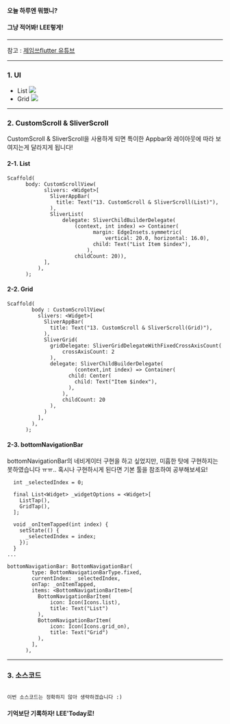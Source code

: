 #### 오늘 하루엔 뭐했니?
#### 그냥 적어봐! LEE렇게!
___
참고 : [제임쓰flutter 유튜브](https://www.youtube.com/watch?v=QX35_kkYW0M&list=PLIKnSA4GMR4NXpNdCtJOL0BhWcxX_BBHJ&index=15)

---

### 1. UI
* List
![](https://images.velog.io/images/ieed0205/post/8d9c5cb1-35a3-4864-95d5-8deb8f48e984/list.PNG)
* Grid
![](https://images.velog.io/images/ieed0205/post/0012a176-d647-4319-aa73-38240c67b8ce/grid.PNG)

---

### 2. CustomScroll & SliverScroll
CustomScroll & SliverScroll을 사용하게 되면 특이한 Appbar와 레이아웃에 따라 보여지는게 달라지게 됩니다!

#### 2-1. List

```
Scaffold(
      body: CustomScrollView(
            slivers: <Widget>[
              SliverAppBar(
                title: Text("13. CustomScroll & SliverScroll(List)"),
              ),
              SliverList(
                  delegate: SliverChildBuilderDelegate(
                      (context, int index) => Container(
                            margin: EdgeInsets.symmetric(
                                vertical: 20.0, horizontal: 16.0),
                            child: Text("List Item $index"),
                          ),
                      childCount: 20)),
            ],
          ),
      );
```


#### 2-2. Grid

```
Scaffold(
        body : CustomScrollView(
          slivers: <Widget>[
            SliverAppBar(
              title: Text("13. CustomScroll & SliverScroll(Grid)"),
            ),
            SliverGrid(
              gridDelegate: SliverGridDelegateWithFixedCrossAxisCount(
                  crossAxisCount: 2
              ),
              delegate: SliverChildBuilderDelegate(
                      (context,int index) => Container(
                    child: Center(
                      child: Text("Item $index"),
                    ),
                  ),
                  childCount: 20
              ),
            )
          ],
        ), 
      );
```

#### 2-3. bottomNavigationBar
bottomNavigationBar의 네비게이터 구현을 하고 싶었지만, 미흡한 탓에 구현하지는 못하였습니다 ㅠㅠ..
혹시나 구현하시게 된다면 기본 툴을 참조하여 공부해보세요!

```
  int _selectedIndex = 0;

  final List<Widget> _widgetOptions = <Widget>[
    ListTap(),
    GridTap(),
  ];
  
  void _onItemTapped(int index) {
    setState(() {
      _selectedIndex = index;
    });
  }
...

bottomNavigationBar: BottomNavigationBar(
        type: BottomNavigationBarType.fixed,
        currentIndex: _selectedIndex,
        onTap: _onItemTapped,
        items: <BottomNavigationBarItem>[
          BottomNavigationBarItem(
              icon: Icon(Icons.list),
              title: Text("List")
          ),
          BottomNavigationBarItem(
              icon: Icon(Icons.grid_on),
              title: Text("Grid")
          ),
        ],
      ),
```

---

### 3. 소스코드
```

이번 소스코드는 정확하지 않아 생략하겠습니다 :)

```


#### 기억보단 기록하자! LEE'Today로!